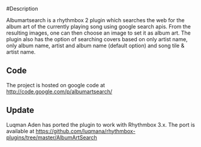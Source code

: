 #Description

Albumartsearch is a rhythmbox 2 plugin which searches the web for the album art of the currently playing song using google search apis. From the resulting images, one can then choose an image to set it as album art. The plugin also has the option of searching covers based on only artist name, only album name, artist and album name (default option) and song tile & artist name.

## Code

The project is hosted on google code at <http://code.google.com/p/albumartsearch/>

## Update

Luqman Aden has ported the plugin to work with Rhythmbox 3.x. The port is available at <https://github.com/luqmana/rhythmbox-plugins/tree/master/AlbumArtSearch>
